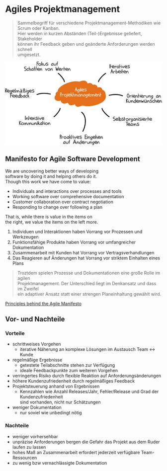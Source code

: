 # Agiles Projektmanagement

> Sammelbegriff für verschiedene Projektmanagement-Methodiken wie  
> Scrum oder Kanban.  
> Hier werden in kurzen Abständen (Teil-)Ergebnisse geliefert, Stakeholder  
> können ihr Feedback geben und geänderte Anforderungen werden schnell  
> umgesetzt.  

<img src="../images/Projektmanagement/agiles_projektmanagement.png" width="650">  

## Manifesto for Agile Software Development

We are uncovering better ways of developing  
software by doing it and helping others do it.  
Though this work we have come to value:
- Individuals and interactions over processes and tools
- Working software over comprehensive documentation
- Customer collaboration over contract negotiation
- Responding to change over following a plan  

That is, while there is value in the items on  
the right, we value the items on the left more.  

1. Individuen und Interaktionen haben Vorrang vor Prozessen und Werkzeugen
2. Funktionsfähige Produkte haben Vorrang vor umfangreicher Dokumentation
3. Zusammenarbeit mit Kunden hat Vorrang vor Vertragsverhandlungen
4. Das Reagieren auf Änderungen hat Vorrang vor striktem Einhalten eines Plans

> Troztdem spielen Prozesse und Dokumentationen eine große Rolle im agilen  
> Projektmanagement. Der Unterschied liegt im Denkansatz und dass im Zweifel  
> ein adaptiver Ansatz statt einer strengen Planeinhaltung gewählt wird.

[Principles behind the Agile Manifesto](https://agilemanifesto.org/principles.html)

## Vor- und Nachteile

### Vorteile
- schrittweises Vorgehen
  - iterative Näherung an komplexe Lösungen im Austausch Team <-> Kunde
- regelmäßige Ergebnisse
  - getestete Teilabschnitte stehen zur Verfügung
  - ideale Feedbackpunkte zum weiteren Vorgehen
- verringertes Risiko durch flexible Reaktion auf Anforderungsänderungen
- höhere Kundenzufriedenheit durch regelmäßiges Feedback
- Projektsteuerung anhand von Ergebnissen
  - Kennzahlen wie Anzahl Releases/Jahr, Fehler/Release und Grad der Kundenzufriedenheit  
    sind vorhanden, nicht nur Schätzungen
- weniger Dokumentation
  - nur soviel wie unbedingt nötig

### Nachteile
- weniger vorhersehbar
- unpräzise Anforderungen bergen die Gefahr das Projekt aus dem Ruder laufen zu lassen
- hohes Maß an Zusammenarbeit erfordert jederzeit verfügbare Team-Ressourcen
- zu wenig bzw vernachlässigte Dokumentation


